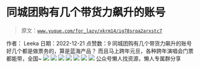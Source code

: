 # 同城团购有几个带货力飙升的账号

> 原文：[`www.yuque.com/for_lazy/xkrm14/ig78srqa2arxstc7`](https://www.yuque.com/for_lazy/xkrm14/ig78srqa2arxstc7)

<ne-p id="ude61e5fb" data-lake-id="ude61e5fb"><ne-text id="u50297755">作者： Leeka</ne-text></ne-p> <ne-p id="ua3c8d319" data-lake-id="ua3c8d319"><ne-text id="u57fe1bbb">日期：2022-12-21</ne-text></ne-p> <ne-p id="u0b4ee5e9" data-lake-id="u0b4ee5e9"><ne-text id="u9adb0deb">点赞数：</ne-text><ne-text id="ud10c42b2" ne-bold="true">9</ne-text></ne-p> <ne-hole id="uafe2715d" data-lake-id="uafe2715d"><ne-card data-card-name="hr" data-card-type="block" id="AqX4k" data-event-boundary="card"><ne-p id="u396ec6c2" data-lake-id="u396ec6c2"><ne-text id="ua50144a8">同城团购有几个带货力飙升的账号</ne-text> <ne-text id="u0aefa212">好几个都是做票务的，算是蓝海产品？</ne-text> <ne-text id="u1849d608">而且马上跨年元旦，各种跨年演唱会门票都能带，全国~</ne-text></ne-p> <ne-p id="u616d957a" data-lake-id="u616d957a"><ne-card data-card-name="image" data-card-type="inline" id="fg78v" data-event-boundary="card">![](img/f8f38278fdc1acbd9bc57094a4d11e1b.png)</ne-card></ne-p> <ne-p id="uf65e944b" data-lake-id="uf65e944b"><ne-card data-card-name="image" data-card-type="inline" id="Yky57" data-event-boundary="card">![](img/59abb666589362082f9dcf120a6f69f4.png)</ne-card></ne-p> <ne-p id="u9163ae77" data-lake-id="u9163ae77"><ne-card data-card-name="image" data-card-type="inline" id="nRAvO" data-event-boundary="card">![](img/65f03386561e5795ff77d1a13d4ce32f.png)</ne-card></ne-p> <ne-p id="uc63a4116" data-lake-id="uc63a4116"><ne-card data-card-name="image" data-card-type="inline" id="Vuhkx" data-event-boundary="card">![](img/d66901596c47b04efe2200ec9073dcbf.png)</ne-card></ne-p> <ne-p id="u13ac40f5" data-lake-id="u13ac40f5"><ne-card data-card-name="image" data-card-type="inline" id="wJDiA" data-event-boundary="card">![](img/ba87edc15f4700a730dfc25589c6d188.png)</ne-card></ne-p> <ne-p id="u24552f4c" data-lake-id="u24552f4c"><ne-card data-card-name="image" data-card-type="inline" id="hMUzd" data-event-boundary="card">![](img/77fe18b00d4a1014694472d2b96401ec.png)</ne-card></ne-p> <ne-p id="u8f7b99a9" data-lake-id="u8f7b99a9"><ne-card data-card-name="image" data-card-type="inline" id="vcL1p" data-event-boundary="card">![](img/7311a37638d84de9dc2ed5be43f1f4a6.png)</ne-card></ne-p> <ne-hole id="u52e868b3" data-lake-id="u52e868b3"><ne-card data-card-name="hr" data-card-type="block" id="jtCo2" data-event-boundary="card"><ne-p id="u611d1c72" data-lake-id="u611d1c72"><ne-text id="ubff01bfa">公众号懒人找资源，懒人专属群分享</ne-text></ne-p></ne-card></ne-hole></ne-card></ne-hole>